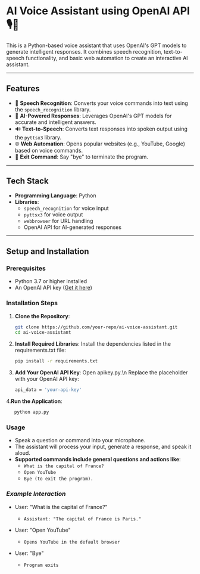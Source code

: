 # AI Voice Assistant using OpenAI API 🎙️🤖  

This is a Python-based voice assistant that uses OpenAI's GPT models to generate intelligent responses. It combines speech recognition, text-to-speech functionality, and basic web automation to create an interactive AI assistant.

---

## Features  
- 🎤 **Speech Recognition**: Converts your voice commands into text using the `speech_recognition` library.  
- 🧠 **AI-Powered Responses**: Leverages OpenAI's GPT models for accurate and intelligent answers.  
- 🔊 **Text-to-Speech**: Converts text responses into spoken output using the `pyttsx3` library.  
- 🌐 **Web Automation**: Opens popular websites (e.g., YouTube, Google) based on voice commands.  
- 🛑 **Exit Command**: Say "bye" to terminate the program.

---

## Tech Stack  
- **Programming Language**: Python  
- **Libraries**:  
  - `speech_recognition` for voice input  
  - `pyttsx3` for voice output  
  - `webbrowser` for URL handling  
  - OpenAI API for AI-generated responses  

---

## Setup and Installation  

### Prerequisites  
- Python 3.7 or higher installed  
- An OpenAI API key ([Get it here](https://platform.openai.com/signup/))  

### Installation Steps  
1. **Clone the Repository**:  
   ```bash
   git clone https://github.com/your-repo/ai-voice-assistant.git
   cd ai-voice-assistant

2. **Install Required Libraries**:
   Install the dependencies listed in the requirements.txt file:
   ```bash
   pip install -r requirements.txt

3. **Add Your OpenAI API Key**:
   Open apikey.py.\n
   Replace the placeholder with your OpenAI API key:
   ```bash
   api_data = 'your-api-key'
   
4.**Run the Application**:
```bash
   python app.py
```

### **Usage**
- Speak a question or command into your microphone.
- The assistant will process your input, generate a response, and speak it aloud.
- **Supported commands include general questions and actions like**:
     - `What is the capital of France?`
     - `Open YouTube`
     - `Bye (to exit the program).`

### ***Example Interaction***
- User: "What is the capital of France?"
   - `Assistant: "The capital of France is Paris."`

- User: "Open YouTube"
   - `Opens YouTube in the default browser`

- User: "Bye"
  - `Program exits`

